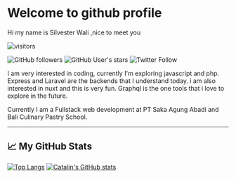 # Welcome to github profile

Hi my name is Silvester Wali ,nice to meet you 

![visitors](https://visitor-badge.glitch.me/badge?page_id=page.id) 


![GitHub followers](https://img.shields.io/github/followers/silvesterwali?style=social)
![GitHub User's stars](https://img.shields.io/github/stars/silvesterwali?style=social)
![Twitter Follow](https://img.shields.io/twitter/follow/silvesterwali?style=social)



I am very interested in coding, currently I'm exploring javascript and php. Express and Laravel are the backends that I understand today. i am also interested in nuxt and this is very fun. Graphql is the one tools that i love to explore in the future.

Currently I am a Fullstack web development at PT Saka Agung Abadi and Bali Culinary Pastry School. 

---

## &#x1f4c8; My GitHub Stats


[![Top Langs](https://github-readme-stats.vercel.app/api/top-langs/?username=silvesterwali&hide=java,html,css&theme=radical)](https://github.com/anuraghazra/github-readme-stats)
[![Catalin's GitHub stats](https://github-readme-stats.vercel.app/api?username=silvesterwali&theme=radical)](https://github.com/anuraghazra/github-readme-stats)
